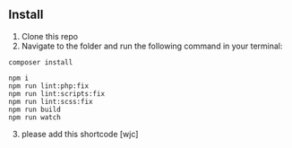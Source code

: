 ## Install
1. Clone this repo
2. Navigate to the folder and run the following command in your terminal:
```
composer install

npm i
npm run lint:php:fix
npm run lint:scripts:fix
npm run lint:scss:fix
npm run build
npm run watch
```
3. please add this shortcode [wjc]